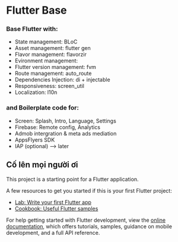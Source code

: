 # Flutter Base

### Base Flutter with:

- State management: BLoC
- Asset management: flutter gen
- Flavor management: flavorzir
- Evironment management:
- Flutter version management: fvm
- Route management: auto_route
- Dependencies Injection: di + injectable
- Responsiveness: screen_util
- Localization: l10n

### and Boilerplate code for:  
- Screen: Splash, Intro, Language, Settings
- Firebase: Remote config, Analytics
- Admob intergration & meta ads mediation
- AppsFlyers SDK
- IAP (optional) --> later

## Cố lên mọi người ơi

This project is a starting point for a Flutter application.

A few resources to get you started if this is your first Flutter project:

- [Lab: Write your first Flutter app](https://docs.flutter.dev/get-started/codelab)
- [Cookbook: Useful Flutter samples](https://docs.flutter.dev/cookbook)

For help getting started with Flutter development, view the
[online documentation](https://docs.flutter.dev/), which offers tutorials,
samples, guidance on mobile development, and a full API reference.
